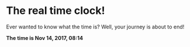 # The real time clock!

Ever wanted to know what the time is? Well, your journey is about to end!

**The time is Nov 14, 2017, 08:14**